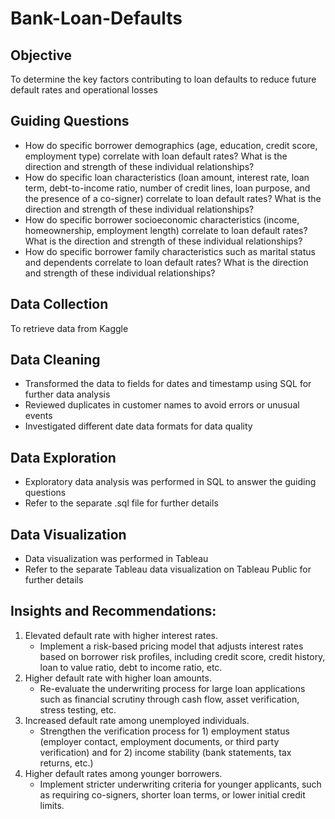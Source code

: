 # Bank-Loan-Defaults

## Objective
To determine the key factors contributing to loan defaults to reduce future default rates and operational losses

## Guiding Questions
- How do specific borrower demographics (age, education, credit score, employment type) correlate with loan default rates? What is the direction and strength of these individual relationships?
- How do specific loan characteristics (loan amount, interest rate, loan term, debt-to-income ratio, number of credit lines, loan purpose, and the presence of a co-signer) correlate to loan default rates? What is the direction and strength of these individual relationships?
- How do specific borrower socioeconomic characteristics (income, homeownership, employment length) correlate to loan default rates? What is the direction and strength of these individual relationships? 
- How do specific borrower family characteristics such as marital status and dependents correlate to loan default rates? What is the direction and strength of these individual relationships?

## Data Collection
To retrieve data from Kaggle

## Data Cleaning
- Transformed the data to fields for dates and timestamp using SQL for further data analysis 
- Reviewed duplicates in customer names to avoid errors or unusual events 
- Investigated different date data formats for data quality

## Data Exploration
- Exploratory data analysis was performed in SQL to answer the guiding questions
- Refer to the separate .sql file for further details

## Data Visualization
- Data visualization was performed in Tableau
- Refer to the separate Tableau data visualization on Tableau Public for further details

## Insights and Recommendations: 
1. Elevated default rate with higher interest rates.
    - Implement a risk-based pricing model that adjusts interest rates based on borrower risk profiles, including credit score, credit history, loan to value ratio, debt to income ratio, etc. 
2. Higher default rate with higher loan amounts. 
    - Re-evaluate the underwriting process for large loan applications such as financial scrutiny through cash flow, asset verification, stress testing, etc. 
3. Increased default rate among unemployed individuals. 
    - Strengthen the verification process for 1) employment status (employer contact, employment documents, or third party verification) and for 2) income stability (bank statements, tax returns, etc.) 
4. Higher default rates among younger borrowers. 
    - Implement stricter underwriting criteria for younger applicants, such as requiring co-signers, shorter loan terms, or lower initial credit limits.
